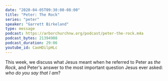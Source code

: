 ```yaml
---
date: "2020-04-05T09:30:00-08:00"
title: "Peter: The Rock"
series: "peter"
speaker: "Garrett Birkeland"
type: message
podcast: https://arborchurchnw.org/podcast/peter-the-rock.m4a
podcast_bytes: 21394908
podcast_duration: 29:06
youtube_id: CaoHDilpHLc
---
```


This week, we discuss what Jesus meant when he referred to Peter as *the Rock*, and Peter's answer to the most important
question Jesus ever asked: *who do you say that I am*?
